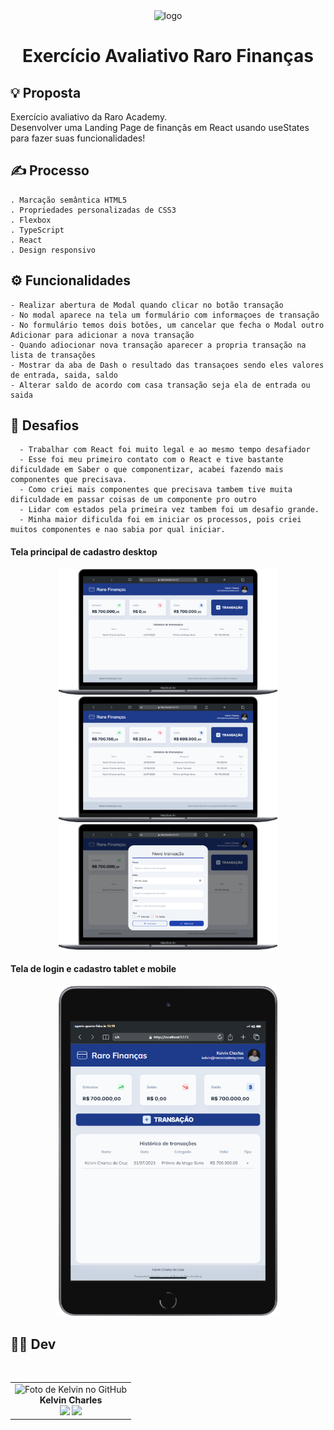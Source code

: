 <div align="center">
  <img src="https://git.raroacademy.com.br/uploads/-/system/appearance/logo/1/raroacademy.jpeg" alt="logo" width="70" height="auto" />
  <h1>Exercício Avaliativo Raro Finanças</h1>
</div>

## 💡 **Proposta**

Exercício avaliativo da Raro Academy.  
Desenvolver uma Landing Page de finançãs em React usando useStates para fazer suas funcionalidades!

## ✍️ **Processo**

    . Marcação semântica HTML5
    . Propriedades personalizadas de CSS3
    . Flexbox
    . TypeScript
    . React
    . Design responsivo

## ⚙ **Funcionalidades**

    - Realizar abertura de Modal quando clicar no botão transação
    - No modal aparece na tela um formulário com informaçoes de transação
    - No formulário temos dois botões, um cancelar que fecha o Modal outro Adicionar para adicionar a nova transação
    - Quando adiocionar nova transação aparecer a propria transação na lista de transações
    - Mostrar da aba de Dash o resultado das transaçoes sendo eles valores de entrada, saida, saldo
    - Alterar saldo de acordo com casa transação seja ela de entrada ou saida  

## 💪 **Desafios**

      - Trabalhar com React foi muito legal e ao mesmo tempo desafiador
      - Esse foi meu primeiro contato com o React e tive bastante dificuldade em Saber o que componentizar, acabei fazendo mais componentes que precisava. 
      - Como criei mais componentes que precisava tambem tive muita dificuldade em passar coisas de um componente pro outro
      - Lidar com estados pela primeira vez tambem foi um desafio grande.
      - Minha maior dificulda foi em iniciar os processos, pois criei muitos componentes e nao sabia por qual iniciar.

#### Tela principal de cadastro desktop

<p align="center">
  <img src="src/design/desktop.png" alt="Imagem exibindo a versão desktop  do site" width="350">
  <img src="src/design/desktop-transacoes.png" alt="Imagem exibindo a versão desktop  do site" width="350">
  <img src="src/design/desktop-modal.png" alt="Imagem exibindo a versão desktop  do site" width="350">
</p>

#### Tela de login e cadastro tablet e mobile

<p align="center">
  <img src="src/design/mobile.png" alt="Imagem exibindo a versão desktop  do site" width="350">

</p>



## 👩‍💻 **Dev**

<table align="center">
    <tr>  
        <td align="center">
            <div>
                <img src="https://avatars.githubusercontent.com/u/110488969?v=4"width="120px;" alt="Foto de Kelvin no GitHub"/><br>
                    <b> Kelvin Charles </b><br>
                        <a href="https://www.linkedin.com/in/kelvin-charles/" alt="Linkedin"><img src="https://img.shields.io/badge/LinkedIn-0077B5?style=for-the-badge&logo=linkedin&logoColor=white" height="20"></a>
                        <a href="https://github.com/kelvincharlesdev" alt="GitHub"><img src="https://img.shields.io/badge/GitHub-100000?style=for-the-badge&logo=github&logoColor=white" height="20"></a>
            </div>
        </td>
    </tr>
</table>

